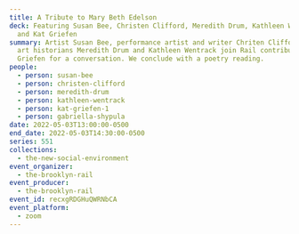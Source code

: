 ```yaml
---
title: A Tribute to Mary Beth Edelson
deck: Featuring Susan Bee, Christen Clifford, Meredith Drum, Kathleen Wentrack,
  and Kat Griefen
summary: Artist Susan Bee, performance artist and writer Chriten Clifford, and
  art historians Meredith Drum and Kathleen Wentrack join Rail contributor Kat
  Griefen for a conversation. We conclude with a poetry reading.
people:
  - person: susan-bee
  - person: christen-clifford
  - person: meredith-drum
  - person: kathleen-wentrack
  - person: kat-griefen-1
  - person: gabriella-shypula
date: 2022-05-03T13:00:00-0500
end_date: 2022-05-03T14:30:00-0500
series: 551
collections:
  - the-new-social-environment
event_organizer:
  - the-brooklyn-rail
event_producer:
  - the-brooklyn-rail
event_id: recxgRDGHuQWRNbCA
event_platform:
  - zoom
---
```

